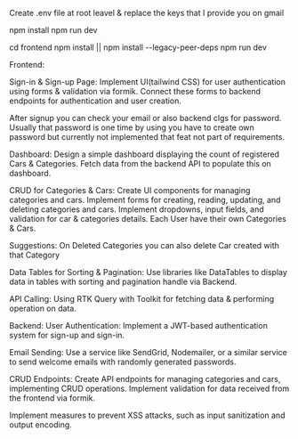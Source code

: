 Create .env file at root leavel & replace the keys that I provide you on gmail

<!-- Project Setup Backend-->
<!-- CMD -->

npm install
npm run dev

<!-- Project Setup FrontEnd-->
<!-- CMD -->

cd frontend
npm install || npm install --legacy-peer-deps
npm run dev

Frontend:

Sign-in & Sign-up Page:
Implement UI(tailwind CSS) for user authentication using forms & validation via formik.
Connect these forms to backend endpoints for authentication and user creation.

After signup you can check your email or also backend clgs for password.
Usually that password is one time by using you have to create own password but currently not implemented that feat not part of requirements.

Dashboard:
Design a simple dashboard displaying the count of registered Cars & Categories.
Fetch data from the backend API to populate this on dashboard.

CRUD for Categories & Cars:
Create UI components for managing categories and cars.
Implement forms for creating, reading, updating, and deleting categories and cars.
Implement dropdowns, input fields, and validation for car & categories details.
Each User have their own Categories & Cars.

Suggestions: On Deleted Categories you can also delete Car created with that Category

Data Tables for Sorting & Pagination:
Use libraries like DataTables to display data in tables with sorting and pagination handle via Backend.

API Calling:
Using RTK Query with Toolkit for fetching data & performing operation on data.

Backend:
User Authentication:
Implement a JWT-based authentication system for sign-up and sign-in.

Email Sending:
Use a service like SendGrid, Nodemailer, or a similar service to send welcome emails with randomly generated passwords.

CRUD Endpoints:
Create API endpoints for managing categories and cars, implementing CRUD operations.
Implement validation for data received from the frontend via formik.

Implement measures to prevent XSS attacks, such as input sanitization and output encoding.
